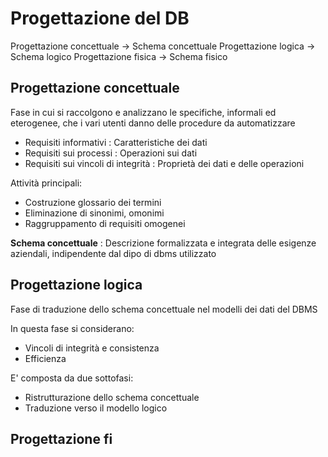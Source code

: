 
# Progettazione del DB

Progettazione concettuale -> Schema concettuale
Progettazione logica -> Schema logico
Progettazione fisica -> Schema fisico

## Progettazione concettuale
Fase in cui si raccolgono e analizzano le specifiche, informali ed eterogenee, che i vari utenti danno delle procedure da automatizzare

- Requisiti informativi : Caratteristiche dei dati
- Requisiti sui processi : Operazioni sui dati
- Requisiti sui vincoli di integrità : Proprietà dei dati e delle operazioni

Attività principali:
- Costruzione glossario dei termini
- Eliminazione di sinonimi, omonimi
- Raggruppamento di requisiti omogenei

**Schema concettuale** : Descrizione formalizzata e integrata delle esigenze aziendali, indipendente dal dipo di dbms utilizzato

## Progettazione logica
Fase di traduzione dello schema concettuale nel modelli dei dati del DBMS

In questa fase si considerano:
- Vincoli di integrità e consistenza
- Efficienza

E' composta da due sottofasi:
- Ristrutturazione dello schema concettuale
- Traduzione verso il modello logico

## Progettazione fi
<!--stackedit_data:
eyJoaXN0b3J5IjpbLTE4MDgyNDUzMjBdfQ==
-->